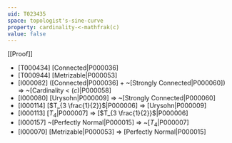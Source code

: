 ```yaml
---
uid: T023435
space: topologist's-sine-curve
property: cardinality-<-mathfrak(c)
value: false
---
```

[[Proof]]

* [T000434] [Connected|P000036]
* [T000944] [Metrizable|P000053]
* [I000082] ([Connected|P000036] + ~[Strongly Connected|P000060]) => ~[Cardinality < $\mathfrak(c)$|P000058]
* [I000080] [Urysohn|P000009] => ~[Strongly Connected|P000060]
* [I000114] [$T_{3 \frac{1}{2}}$|P000006] => [Urysohn|P000009]
* [I000113] [$T_4$|P000007] => [$T_{3 \frac{1}{2}}$|P000006]
* [I000157] ~[Perfectly Normal|P000015] => ~[$T_4$|P000007]
* [I000070] [Metrizable|P000053] => [Perfectly Normal|P000015]

